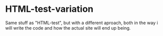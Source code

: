 # HTML-test-variation
Same stuff as "HTML-test", but with a different aproach, both in the way i will write the code and how the actual site will end up being.
